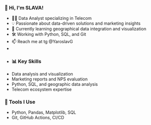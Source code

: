 ### 👋 Hi, I'm SLAVA!
- 🧑‍💻 Data Analyst specializing in Telecom
- 💡 Passionate about data-driven solutions and marketing insights
- 🌱 Currently learning geographical data integration and visualization
- 🛠️ Working with Python, SQL, and Git
- 📫 Reach me at tg @YaroslavG
- 
- ### 📊 Key Skills
- Data analysis and visualization
- Marketing reports and NPS evaluation
- Python, SQL, and geographic data analysis
- Telecom ecosystem expertise

### 🔧 Tools I Use
- Python, Pandas, Matplotlib, SQL
- Git, GitHub Actions, CI/CD
